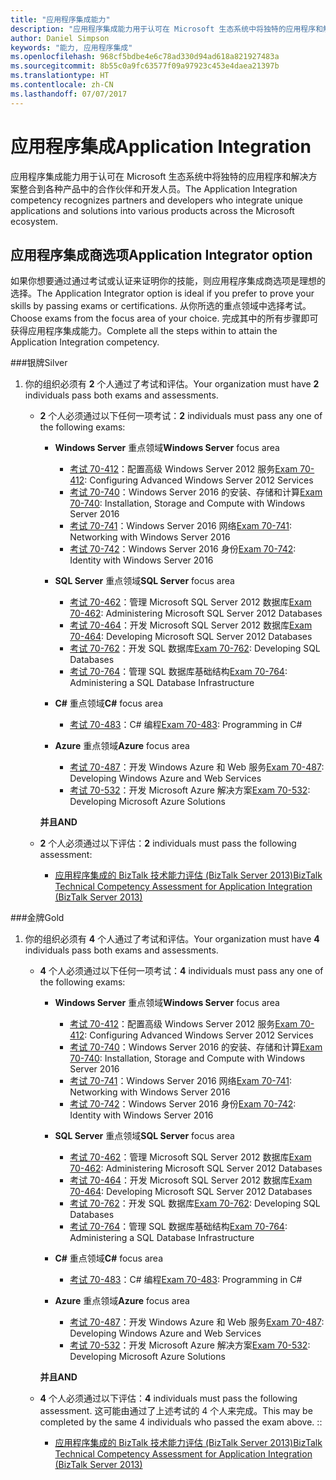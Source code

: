 ```yaml
---
title: "应用程序集成能力"
description: "应用程序集成能力用于认可在 Microsoft 生态系统中将独特的应用程序和解决方案整合到各种产品中的合作伙伴和开发人员。"
author: Daniel Simpson
keywords: "能力, 应用程序集成"
ms.openlocfilehash: 968cf5bdbe4e6c78ad330d94ad618a821927483a
ms.sourcegitcommit: 8b55c0a9fc63577f09a97923c453e4daea21397b
ms.translationtype: HT
ms.contentlocale: zh-CN
ms.lasthandoff: 07/07/2017
---
```

# <a name="application-integration"></a><span data-ttu-id="fd8f7-104">应用程序集成</span><span class="sxs-lookup"><span data-stu-id="fd8f7-104">Application Integration</span></span> 
<span data-ttu-id="fd8f7-105">应用程序集成能力用于认可在 Microsoft 生态系统中将独特的应用程序和解决方案整合到各种产品中的合作伙伴和开发人员。</span><span class="sxs-lookup"><span data-stu-id="fd8f7-105">The Application Integration competency recognizes partners and developers who integrate unique applications and solutions into various products across the Microsoft ecosystem.</span></span> 

## <a name="application-integrator-option"></a><span data-ttu-id="fd8f7-106">应用程序集成商选项</span><span class="sxs-lookup"><span data-stu-id="fd8f7-106">Application Integrator option</span></span>

<span data-ttu-id="fd8f7-107">如果你想要通过通过考试或认证来证明你的技能，则应用程序集成商选项是理想的选择。</span><span class="sxs-lookup"><span data-stu-id="fd8f7-107">The Application Integrator option is ideal if you prefer to prove your skills by passing exams or certifications.</span></span> <span data-ttu-id="fd8f7-108">从你所选的重点领域中选择考试。</span><span class="sxs-lookup"><span data-stu-id="fd8f7-108">Choose exams from the focus area of your choice.</span></span> <span data-ttu-id="fd8f7-109">完成其中的所有步骤即可获得应用程序集成能力。</span><span class="sxs-lookup"><span data-stu-id="fd8f7-109">Complete all the steps within to attain the Application Integration competency.</span></span>

###<a name="silver"></a><span data-ttu-id="fd8f7-110">银牌</span><span class="sxs-lookup"><span data-stu-id="fd8f7-110">Silver</span></span>
1. <span data-ttu-id="fd8f7-111">你的组织必须有 **2** 个人通过了考试和评估。</span><span class="sxs-lookup"><span data-stu-id="fd8f7-111">Your organization must have **2** individuals pass both exams and assessments.</span></span>

    - <span data-ttu-id="fd8f7-112">**2** 个人必须通过以下任何一项考试：</span><span class="sxs-lookup"><span data-stu-id="fd8f7-112">**2** individuals must pass any one of the following exams:</span></span>

        - <span data-ttu-id="fd8f7-113">**Windows Server** 重点领域</span><span class="sxs-lookup"><span data-stu-id="fd8f7-113">**Windows Server** focus area</span></span>
            - <span data-ttu-id="fd8f7-114">[考试 70-412](https://www.microsoft.com/en-us/learning/exam-70-412.aspx)：配置高级 Windows Server 2012 服务</span><span class="sxs-lookup"><span data-stu-id="fd8f7-114">[Exam 70-412](https://www.microsoft.com/en-us/learning/exam-70-412.aspx): Configuring Advanced Windows Server 2012 Services</span></span>
            - <span data-ttu-id="fd8f7-115">[考试 70-740](https://www.microsoft.com/en-us/learning/exam-70-740.aspx)：Windows Server 2016 的安装、存储和计算</span><span class="sxs-lookup"><span data-stu-id="fd8f7-115">[Exam 70-740](https://www.microsoft.com/en-us/learning/exam-70-740.aspx): Installation, Storage and Compute with Windows Server 2016</span></span>
            - <span data-ttu-id="fd8f7-116">[考试 70-741](https://www.microsoft.com/en-us/learning/exam-70-741.aspx)：Windows Server 2016 网络</span><span class="sxs-lookup"><span data-stu-id="fd8f7-116">[Exam 70-741](https://www.microsoft.com/en-us/learning/exam-70-741.aspx): Networking with Windows Server 2016</span></span>
            - <span data-ttu-id="fd8f7-117">[考试 70-742](https://www.microsoft.com/en-us/learning/exam-70-742.aspx)：Windows Server 2016 身份</span><span class="sxs-lookup"><span data-stu-id="fd8f7-117">[Exam 70-742](https://www.microsoft.com/en-us/learning/exam-70-742.aspx): Identity with Windows Server 2016</span></span>

        - <span data-ttu-id="fd8f7-118">**SQL Server** 重点领域</span><span class="sxs-lookup"><span data-stu-id="fd8f7-118">**SQL Server** focus area</span></span>

            - <span data-ttu-id="fd8f7-119">[考试 70-462](https://www.microsoft.com/en-us/learning/exam-70-462.aspx)：管理 Microsoft SQL Server 2012 数据库</span><span class="sxs-lookup"><span data-stu-id="fd8f7-119">[Exam 70-462](https://www.microsoft.com/en-us/learning/exam-70-462.aspx): Administering Microsoft SQL Server 2012 Databases</span></span>
            - <span data-ttu-id="fd8f7-120">[考试 70-464](https://www.microsoft.com/en-us/learning/exam-70-464.aspx)：开发 Microsoft SQL Server 2012 数据库</span><span class="sxs-lookup"><span data-stu-id="fd8f7-120">[Exam 70-464](https://www.microsoft.com/en-us/learning/exam-70-464.aspx): Developing Microsoft SQL Server 2012 Databases</span></span>
            - <span data-ttu-id="fd8f7-121">[考试 70-762](https://www.microsoft.com/en-us/learning/exam-70-762.aspx)：开发 SQL 数据库</span><span class="sxs-lookup"><span data-stu-id="fd8f7-121">[Exam 70-762](https://www.microsoft.com/en-us/learning/exam-70-762.aspx): Developing SQL Databases</span></span>
            - <span data-ttu-id="fd8f7-122">[考试 70-764](https://www.microsoft.com/en-us/learning/exam-70-764.aspx)：管理 SQL 数据库基础结构</span><span class="sxs-lookup"><span data-stu-id="fd8f7-122">[Exam 70-764](https://www.microsoft.com/en-us/learning/exam-70-764.aspx): Administering a SQL Database Infrastructure</span></span>

        - <span data-ttu-id="fd8f7-123">**C#** 重点领域</span><span class="sxs-lookup"><span data-stu-id="fd8f7-123">**C#** focus area</span></span> 

            - <span data-ttu-id="fd8f7-124">[考试 70-483](https://www.microsoft.com/en-us/learning/exam-70-483.aspx)：C# 编程</span><span class="sxs-lookup"><span data-stu-id="fd8f7-124">[Exam 70-483](https://www.microsoft.com/en-us/learning/exam-70-483.aspx): Programming in C#</span></span>

        - <span data-ttu-id="fd8f7-125">**Azure** 重点领域</span><span class="sxs-lookup"><span data-stu-id="fd8f7-125">**Azure** focus area</span></span>

            - <span data-ttu-id="fd8f7-126">[考试 70-487](https://www.microsoft.com/en-us/learning/exam-70-487.aspx)：开发 Windows Azure 和 Web 服务</span><span class="sxs-lookup"><span data-stu-id="fd8f7-126">[Exam 70-487](https://www.microsoft.com/en-us/learning/exam-70-487.aspx): Developing Windows Azure and Web Services</span></span>
            - <span data-ttu-id="fd8f7-127">[考试 70-532](https://www.microsoft.com/en-us/learning/exam-70-532.aspx)：开发 Microsoft Azure 解决方案</span><span class="sxs-lookup"><span data-stu-id="fd8f7-127">[Exam 70-532](https://www.microsoft.com/en-us/learning/exam-70-532.aspx): Developing Microsoft Azure Solutions</span></span>

        **<span data-ttu-id="fd8f7-128">并且</span><span class="sxs-lookup"><span data-stu-id="fd8f7-128">AND</span></span>**

    - <span data-ttu-id="fd8f7-129">**2** 个人必须通过以下评估：</span><span class="sxs-lookup"><span data-stu-id="fd8f7-129">**2** individuals must pass the following assessment:</span></span>

        - [<span data-ttu-id="fd8f7-130">应用程序集成的 BizTalk 技术能力评估 (BizTalk Server 2013)</span><span class="sxs-lookup"><span data-stu-id="fd8f7-130">BizTalk Technical Competency Assessment for Application Integration (BizTalk Server 2013)</span></span>](https://partneruniversity.microsoft.com/?whr=uri:MicrosoftAccount&courseId=12286&scoId=Id3XwITSB_2805299993)

###<a name="gold"></a><span data-ttu-id="fd8f7-131">金牌</span><span class="sxs-lookup"><span data-stu-id="fd8f7-131">Gold</span></span>
1. <span data-ttu-id="fd8f7-132">你的组织必须有 **4** 个人通过了考试和评估。</span><span class="sxs-lookup"><span data-stu-id="fd8f7-132">Your organization must have **4** individuals pass both exams and assessments.</span></span>

    - <span data-ttu-id="fd8f7-133">**4** 个人必须通过以下任何一项考试：</span><span class="sxs-lookup"><span data-stu-id="fd8f7-133">**4** individuals must pass any one of the following exams:</span></span>

        - <span data-ttu-id="fd8f7-134">**Windows Server** 重点领域</span><span class="sxs-lookup"><span data-stu-id="fd8f7-134">**Windows Server** focus area</span></span>

            - <span data-ttu-id="fd8f7-135">[考试 70-412](https://www.microsoft.com/en-us/learning/exam-70-412.aspx)：配置高级 Windows Server 2012 服务</span><span class="sxs-lookup"><span data-stu-id="fd8f7-135">[Exam 70-412](https://www.microsoft.com/en-us/learning/exam-70-412.aspx): Configuring Advanced Windows Server 2012 Services</span></span>
            - <span data-ttu-id="fd8f7-136">[考试 70-740](https://www.microsoft.com/en-us/learning/exam-70-740.aspx)：Windows Server 2016 的安装、存储和计算</span><span class="sxs-lookup"><span data-stu-id="fd8f7-136">[Exam 70-740](https://www.microsoft.com/en-us/learning/exam-70-740.aspx): Installation, Storage and Compute with Windows Server 2016</span></span>
            - <span data-ttu-id="fd8f7-137">[考试 70-741](https://www.microsoft.com/en-us/learning/exam-70-741.aspx)：Windows Server 2016 网络</span><span class="sxs-lookup"><span data-stu-id="fd8f7-137">[Exam 70-741](https://www.microsoft.com/en-us/learning/exam-70-741.aspx): Networking with Windows Server 2016</span></span>
            - <span data-ttu-id="fd8f7-138">[考试 70-742](https://www.microsoft.com/en-us/learning/exam-70-742.aspx)：Windows Server 2016 身份</span><span class="sxs-lookup"><span data-stu-id="fd8f7-138">[Exam 70-742](https://www.microsoft.com/en-us/learning/exam-70-742.aspx): Identity with Windows Server 2016</span></span>

        - <span data-ttu-id="fd8f7-139">**SQL Server** 重点领域</span><span class="sxs-lookup"><span data-stu-id="fd8f7-139">**SQL Server** focus area</span></span>

            - <span data-ttu-id="fd8f7-140">[考试 70-462](https://www.microsoft.com/en-us/learning/exam-70-462.aspx)：管理 Microsoft SQL Server 2012 数据库</span><span class="sxs-lookup"><span data-stu-id="fd8f7-140">[Exam 70-462](https://www.microsoft.com/en-us/learning/exam-70-462.aspx): Administering Microsoft SQL Server 2012 Databases</span></span>
            - <span data-ttu-id="fd8f7-141">[考试 70-464](https://www.microsoft.com/en-us/learning/exam-70-464.aspx)：开发 Microsoft SQL Server 2012 数据库</span><span class="sxs-lookup"><span data-stu-id="fd8f7-141">[Exam 70-464](https://www.microsoft.com/en-us/learning/exam-70-464.aspx): Developing Microsoft SQL Server 2012 Databases</span></span>
            - <span data-ttu-id="fd8f7-142">[考试 70-762](https://www.microsoft.com/en-us/learning/exam-70-762.aspx)：开发 SQL 数据库</span><span class="sxs-lookup"><span data-stu-id="fd8f7-142">[Exam 70-762](https://www.microsoft.com/en-us/learning/exam-70-762.aspx): Developing SQL Databases</span></span>
            - <span data-ttu-id="fd8f7-143">[考试 70-764](https://www.microsoft.com/en-us/learning/exam-70-764.aspx)：管理 SQL 数据库基础结构</span><span class="sxs-lookup"><span data-stu-id="fd8f7-143">[Exam 70-764](https://www.microsoft.com/en-us/learning/exam-70-764.aspx): Administering a SQL Database Infrastructure</span></span>

        - <span data-ttu-id="fd8f7-144">**C#** 重点领域</span><span class="sxs-lookup"><span data-stu-id="fd8f7-144">**C#** focus area</span></span> 

            - <span data-ttu-id="fd8f7-145">[考试 70-483](https://www.microsoft.com/en-us/learning/exam-70-483.aspx)：C# 编程</span><span class="sxs-lookup"><span data-stu-id="fd8f7-145">[Exam 70-483](https://www.microsoft.com/en-us/learning/exam-70-483.aspx): Programming in C#</span></span>

        - <span data-ttu-id="fd8f7-146">**Azure** 重点领域</span><span class="sxs-lookup"><span data-stu-id="fd8f7-146">**Azure** focus area</span></span>

            - <span data-ttu-id="fd8f7-147">[考试 70-487](https://www.microsoft.com/en-us/learning/exam-70-487.aspx)：开发 Windows Azure 和 Web 服务</span><span class="sxs-lookup"><span data-stu-id="fd8f7-147">[Exam 70-487](https://www.microsoft.com/en-us/learning/exam-70-487.aspx): Developing Windows Azure and Web Services</span></span>
            - <span data-ttu-id="fd8f7-148">[考试 70-532](https://www.microsoft.com/en-us/learning/exam-70-532.aspx)：开发 Microsoft Azure 解决方案</span><span class="sxs-lookup"><span data-stu-id="fd8f7-148">[Exam 70-532](https://www.microsoft.com/en-us/learning/exam-70-532.aspx): Developing Microsoft Azure Solutions</span></span>

        **<span data-ttu-id="fd8f7-149">并且</span><span class="sxs-lookup"><span data-stu-id="fd8f7-149">AND</span></span>**

    - <span data-ttu-id="fd8f7-150">**4** 个人必须通过以下评估：</span><span class="sxs-lookup"><span data-stu-id="fd8f7-150">**4** individuals must pass the following assessment.</span></span> <span data-ttu-id="fd8f7-151">这可能由通过了上述考试的 4 个人来完成。</span><span class="sxs-lookup"><span data-stu-id="fd8f7-151">This may be completed by the same 4 individuals who passed the exam above.</span></span> <span data-ttu-id="fd8f7-152">:</span><span class="sxs-lookup"><span data-stu-id="fd8f7-152">:</span></span>

        - [<span data-ttu-id="fd8f7-153">应用程序集成的 BizTalk 技术能力评估 (BizTalk Server 2013)</span><span class="sxs-lookup"><span data-stu-id="fd8f7-153">BizTalk Technical Competency Assessment for Application Integration (BizTalk Server 2013)</span></span>](https://partneruniversity.microsoft.com/?whr=uri:MicrosoftAccount&courseId=12286&scoId=Id3XwITSB_2805299993)

